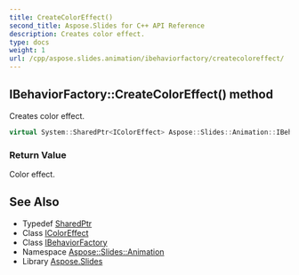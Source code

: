 ```yaml
---
title: CreateColorEffect()
second_title: Aspose.Slides for C++ API Reference
description: Creates color effect.
type: docs
weight: 1
url: /cpp/aspose.slides.animation/ibehaviorfactory/createcoloreffect/
---
```

## IBehaviorFactory::CreateColorEffect() method


Creates color effect.

```cpp
virtual System::SharedPtr<IColorEffect> Aspose::Slides::Animation::IBehaviorFactory::CreateColorEffect()=0
```


### Return Value

Color effect.

## See Also

* Typedef [SharedPtr](../../system/sharedptr/)
* Class [IColorEffect](../icoloreffect/)
* Class [IBehaviorFactory](./)
* Namespace [Aspose::Slides::Animation](../)
* Library [Aspose.Slides](../../)